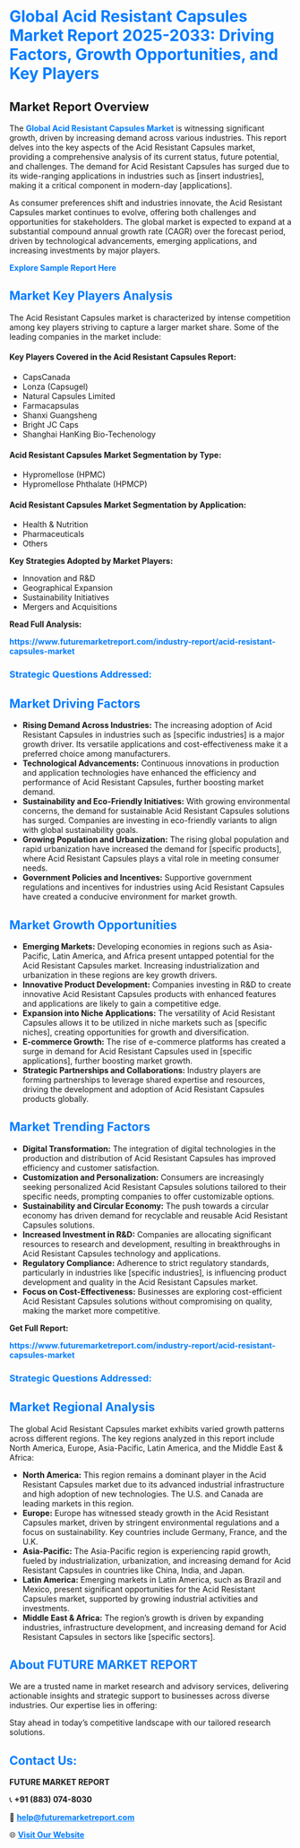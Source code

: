 <h1 style="color: #007BFF;">Global Acid Resistant Capsules Market Report 2025-2033: Driving Factors, Growth Opportunities, and Key Players</h1>

<section id="overview">
<h2>Market Report Overview</h2>
<p>The <a href="https://www.futuremarketreport.com/industry-report/acid-resistant-capsules-market" style="color: #007BFF; text-decoration: none;"><strong>Global Acid Resistant Capsules Market</strong></a> is witnessing significant growth, driven by increasing demand across various industries. This report delves into the key aspects of the Acid Resistant Capsules market, providing a comprehensive analysis of its current status, future potential, and challenges. The demand for Acid Resistant Capsules has surged due to its wide-ranging applications in industries such as [insert industries], making it a critical component in modern-day [applications].</p>
<p>As consumer preferences shift and industries innovate, the Acid Resistant Capsules market continues to evolve, offering both challenges and opportunities for stakeholders. The global market is expected to expand at a substantial compound annual growth rate (CAGR) over the forecast period, driven by technological advancements, emerging applications, and increasing investments by major players.</p>
</section>

<section id="overview">
<p><a href="https://www.futuremarketreport.com/request-sample/reportId=92321" style="color: #007BFF; text-decoration: none;"><strong>Explore Sample Report Here</strong></a></p>
</section>

<section id="key-players">
<h2 style="color: #007BFF;">Market Key Players Analysis</h2>
<p>The Acid Resistant Capsules market is characterized by intense competition among key players striving to capture a larger market share. Some of the leading companies in the market include:</p>
<h4>Key Players Covered in the Acid Resistant Capsules Report:</h4>
<ul><li>CapsCanada</li><li>Lonza (Capsugel)</li><li>Natural Capsules Limited</li><li>Farmacapsulas</li><li>Shanxi Guangsheng</li><li>Bright JC Caps</li><li>Shanghai HanKing Bio-Techenology</li></ul>
<h4>Acid Resistant Capsules Market Segmentation by Type:</h4>
<ul><li>Hypromellose (HPMC)</li><li>Hypromellose Phthalate (HPMCP)</li></ul>

<h4>Acid Resistant Capsules Market Segmentation by Application:</h4>
<ul><li>Health &amp; Nutrition</li><li>Pharmaceuticals</li><li>Others</li></ul>
<p><strong>Key Strategies Adopted by Market Players:</strong></p>
<ul>
<li>Innovation and R&D</li>
<li>Geographical Expansion</li>
<li>Sustainability Initiatives</li>
<li>Mergers and Acquisitions</li>
</ul>
</section>

<section>
<p><strong>Read Full Analysis: </strong></p><a href="https://www.futuremarketreport.com/industry-report/acid-resistant-capsules-market" style="color: #007BFF; text-decoration: none;"><strong>https://www.futuremarketreport.com/industry-report/acid-resistant-capsules-market</strong></a>
<h3 style="color: #007BFF;">Strategic Questions Addressed:</h3>
</section>

<section id="driving-factors">
<h2 style="color: #007BFF;">Market Driving Factors</h2>
<ul>
<li><strong>Rising Demand Across Industries:</strong> The increasing adoption of Acid Resistant Capsules in industries such as [specific industries] is a major growth driver. Its versatile applications and cost-effectiveness make it a preferred choice among manufacturers.</li>
<li><strong>Technological Advancements:</strong> Continuous innovations in production and application technologies have enhanced the efficiency and performance of Acid Resistant Capsules, further boosting market demand.</li>
<li><strong>Sustainability and Eco-Friendly Initiatives:</strong> With growing environmental concerns, the demand for sustainable Acid Resistant Capsules solutions has surged. Companies are investing in eco-friendly variants to align with global sustainability goals.</li>
<li><strong>Growing Population and Urbanization:</strong> The rising global population and rapid urbanization have increased the demand for [specific products], where Acid Resistant Capsules plays a vital role in meeting consumer needs.</li>
<li><strong>Government Policies and Incentives:</strong> Supportive government regulations and incentives for industries using Acid Resistant Capsules have created a conducive environment for market growth.</li>
</ul>
</section>

<section id="growth-opportunities">
<h2 style="color: #007BFF;">Market Growth Opportunities</h2>
<ul>
<li><strong>Emerging Markets:</strong> Developing economies in regions such as Asia-Pacific, Latin America, and Africa present untapped potential for the Acid Resistant Capsules market. Increasing industrialization and urbanization in these regions are key growth drivers.</li>
<li><strong>Innovative Product Development:</strong> Companies investing in R&D to create innovative Acid Resistant Capsules products with enhanced features and applications are likely to gain a competitive edge.</li>
<li><strong>Expansion into Niche Applications:</strong> The versatility of Acid Resistant Capsules allows it to be utilized in niche markets such as [specific niches], creating opportunities for growth and diversification.</li>
<li><strong>E-commerce Growth:</strong> The rise of e-commerce platforms has created a surge in demand for Acid Resistant Capsules used in [specific applications], further boosting market growth.</li>
<li><strong>Strategic Partnerships and Collaborations:</strong> Industry players are forming partnerships to leverage shared expertise and resources, driving the development and adoption of Acid Resistant Capsules products globally.</li>
</ul>
</section>

<section id="trending-factors">
<h2 style="color: #007BFF;">Market Trending Factors</h2>
<ul>
<li><strong>Digital Transformation:</strong> The integration of digital technologies in the production and distribution of Acid Resistant Capsules has improved efficiency and customer satisfaction.</li>
<li><strong>Customization and Personalization:</strong> Consumers are increasingly seeking personalized Acid Resistant Capsules solutions tailored to their specific needs, prompting companies to offer customizable options.</li>
<li><strong>Sustainability and Circular Economy:</strong> The push towards a circular economy has driven demand for recyclable and reusable Acid Resistant Capsules solutions.</li>
<li><strong>Increased Investment in R&D:</strong> Companies are allocating significant resources to research and development, resulting in breakthroughs in Acid Resistant Capsules technology and applications.</li>
<li><strong>Regulatory Compliance:</strong> Adherence to strict regulatory standards, particularly in industries like [specific industries], is influencing product development and quality in the Acid Resistant Capsules market.</li>
<li><strong>Focus on Cost-Effectiveness:</strong> Businesses are exploring cost-efficient Acid Resistant Capsules solutions without compromising on quality, making the market more competitive.</li>
</ul>
</section>

<section>
<p><strong>Get Full Report: </strong></p><a href="https://www.futuremarketreport.com/industry-report/acid-resistant-capsules-market" style="color: #007BFF; text-decoration: none;"><strong>https://www.futuremarketreport.com/industry-report/acid-resistant-capsules-market</strong></a>
<h3 style="color: #007BFF;">Strategic Questions Addressed:</h3>
</section>


<section id="regional-analysis">
<h2 style="color: #007BFF;">Market Regional Analysis</h2>
<p>The global Acid Resistant Capsules market exhibits varied growth patterns across different regions. The key regions analyzed in this report include North America, Europe, Asia-Pacific, Latin America, and the Middle East & Africa:</p>
<ul>
<li><strong>North America:</strong> This region remains a dominant player in the Acid Resistant Capsules market due to its advanced industrial infrastructure and high adoption of new technologies. The U.S. and Canada are leading markets in this region.</li>
<li><strong>Europe:</strong> Europe has witnessed steady growth in the Acid Resistant Capsules market, driven by stringent environmental regulations and a focus on sustainability. Key countries include Germany, France, and the U.K.</li>
<li><strong>Asia-Pacific:</strong> The Asia-Pacific region is experiencing rapid growth, fueled by industrialization, urbanization, and increasing demand for Acid Resistant Capsules in countries like China, India, and Japan.</li>
<li><strong>Latin America:</strong> Emerging markets in Latin America, such as Brazil and Mexico, present significant opportunities for the Acid Resistant Capsules market, supported by growing industrial activities and investments.</li>
<li><strong>Middle East & Africa:</strong> The region’s growth is driven by expanding industries, infrastructure development, and increasing demand for Acid Resistant Capsules in sectors like [specific sectors].</li>
</ul>
</section>

<footer>
<h2 style="color: #007BFF;">About FUTURE MARKET REPORT</h2>
<p>We are a trusted name in market research and advisory services, delivering actionable insights and strategic support to businesses across diverse industries. Our expertise lies in offering:</p>

<p>Stay ahead in today’s competitive landscape with our tailored research solutions.</p>

<h2 style="color: #007BFF;">Contact Us:</h2>
<p><strong>FUTURE MARKET REPORT</strong></p>
<p>📞 <strong>+91 (883) 074-8030</strong></p>
<p>📧 <strong><a href="mailto:help@futuremarketreport.com" style="color: #007BFF;">help@futuremarketreport.com</a></strong></p>
<p>🌐 <strong><a href="https://www.futuremarketreport.com/" style="color: #007BFF;">Visit Our Website</a></strong></p>
</footer>